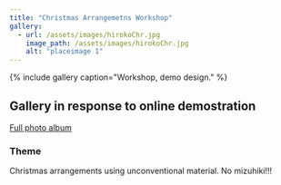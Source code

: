 ```yaml
---
title: "Christmas Arrangemetns Workshop"
gallery:
  - url: /assets/images/hirokoChr.jpg
    image_path: /assets/images/hirokoChr.jpg
    alt: "placeimage 1"
---
```


{% include gallery caption="Workshop, demo design." %}

## Gallery in response to online demostration

[Full photo album](https://photos.app.goo.gl/MVcZNxdFMxWQoLt86)

### Theme
Christmas arrangements using unconventional material. No mizuhiki!!!
